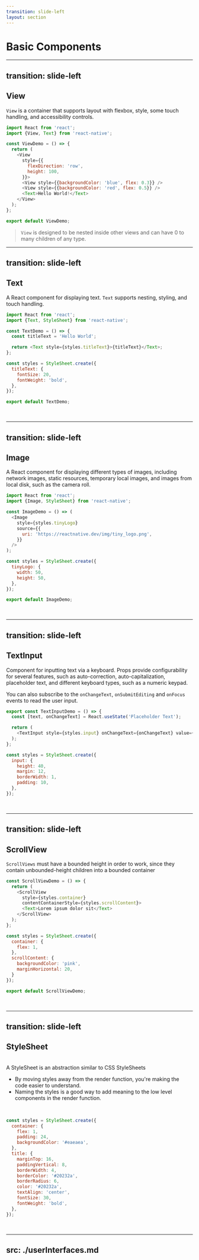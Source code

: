 ```yaml
---
transition: slide-left
layout: section
---
```


# Basic Components

<!--
Most apps will end up using one or more of these basic components.
-->
---
transition: slide-left
---

## View

`View` is a container that supports layout with flexbox, style, some touch handling, and accessibility controls.

```js
import React from 'react';
import {View, Text} from 'react-native';

const ViewDemo = () => {
  return (
    <View
      style={{
        flexDirection: 'row',
        height: 100,
      }}>
      <View style={{backgroundColor: 'blue', flex: 0.3}} />
      <View style={{backgroundColor: 'red', flex: 0.5}} />
      <Text>Hello World!</Text>
    </View>
  );
};

export default ViewDemo;
```

>`View` is designed to be nested inside other views and can have 0 to many children of any type.

<!--
`View`s are designed to be used with StyleSheet for clarity and performance, although inline styles are also supported.
-->

---
transition: slide-left
---

## Text

A React component for displaying text. `Text` supports nesting, styling, and touch handling.

```js
import React from 'react';
import {Text, StyleSheet} from 'react-native';

const TextDemo = () => {
  const titleText = 'Hello World';

  return <Text style={styles.titleText}>{titleText}</Text>;
};

const styles = StyleSheet.create({
  titleText: {
    fontSize: 20,
    fontWeight: 'bold',
  },
});

export default TextDemo;
```

<br>

<!--
Nested text, Container
-->

---
transition: slide-left
---

## Image

A React component for displaying different types of images, including network images, static resources, temporary local images, and images from local disk, such as the camera roll.

```js
import React from 'react';
import {Image, StyleSheet} from 'react-native';

const ImageDemo = () => (
  <Image
    style={styles.tinyLogo}
    source={{
      uri: 'https://reactnative.dev/img/tiny_logo.png',
    }}
  />
);

const styles = StyleSheet.create({
  tinyLogo: {
    width: 50,
    height: 50,
  },
});

export default ImageDemo;
```

<br>

<!--
For network and data images, you will need to manually specify the dimensions of your image!
-->

---
transition: slide-left
---

## TextInput

Component for inputting text via a keyboard. Props provide configurability for several features, such as auto-correction, auto-capitalization, placeholder text, and different keyboard types, such as a numeric keypad.

You can also subscribe to the `onChangeText`, `onSubmitEditing` and `onFocus` events to read the user input.

```js
export const TextInputDemo = () => {
  const [text, onChangeText] = React.useState('Placeholder Text');

  return (
    <TextInput style={styles.input} onChangeText={onChangeText} value={text} />
  );
};

const styles = StyleSheet.create({
  input: {
    height: 40,
    margin: 12,
    borderWidth: 1,
    padding: 10,
  },
});
```

<br>

<!--
A foundational component for inputting text into the app via a keyboard.
-->

---
transition: slide-left
---

## ScrollView

`ScrollViews` must have a bounded height in order to work, since they contain unbounded-height children into a bounded container

```js
const ScrollViewDemo = () => {
  return (
    <ScrollView
      style={styles.container}
      contentContainerStyle={styles.scrollContent}>
      <Text>Lorem ipsum dolor sit</Text>
    </ScrollView>
  );
};

const styles = StyleSheet.create({
  container: {
    flex: 1,
  },
  scrollContent: {
    backgroundColor: 'pink',
    marginHorizontal: 20,
  }
});

export default ScrollViewDemo;
```

<br>

<!--
Component that wraps platform ScrollView while providing integration with touch locking "responder" system.
-->

---
transition: slide-left
---

## StyleSheet

<br>
<div>
A StyleSheet is an abstraction similar to CSS StyleSheets

- By moving styles away from the render function, you're making the code easier to understand.
- Naming the styles is a good way to add meaning to the low level components in the render function.

</div>

<br>

```js
const styles = StyleSheet.create({
  container: {
    flex: 1,
    padding: 24,
    backgroundColor: '#eaeaea',
  },
  title: {
    marginTop: 16,
    paddingVertical: 8,
    borderWidth: 4,
    borderColor: '#20232a',
    borderRadius: 6,
    color: '#20232a',
    textAlign: 'center',
    fontSize: 30,
    fontWeight: 'bold',
  },
});

```

<br>

<!--
Component that wraps platform ScrollView while providing integration with touch locking "responder" system.
-->

---
src: ./userInterfaces.md
---
